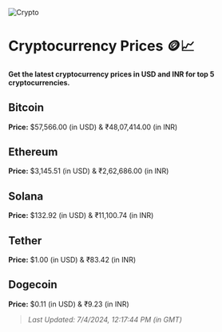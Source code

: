 
![Crypto](https://www.techguide.com.au/wp-content/uploads/2020/11/crypto3.jpeg)

# Cryptocurrency Prices 🪙📈

#### Get the latest cryptocurrency prices in USD and INR for top 5 cryptocurrencies.

## Bitcoin

**Price:** $57,566.00 (in USD) & ₹48,07,414.00 (in INR)

## Ethereum

**Price:** $3,145.51 (in USD) & ₹2,62,686.00 (in INR)

## Solana

**Price:** $132.92 (in USD) & ₹11,100.74 (in INR)

## Tether

**Price:** $1.00 (in USD) & ₹83.42 (in INR)

## Dogecoin

**Price:** $0.11 (in USD) & ₹9.23 (in INR)

> _Last Updated: 7/4/2024, 12:17:44 PM (in GMT)_
